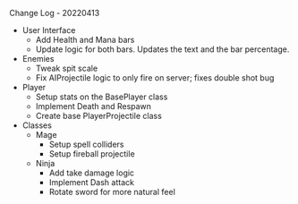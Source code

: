 Change Log - 20220413

- User Interface
  - Add Health and Mana bars
  - Update logic for both bars. Updates the text and the bar percentage.
- Enemies
  - Tweak spit scale
  - Fix AIProjectile logic to only fire on server; fixes double shot bug
- Player
  - Setup stats on the BasePlayer class
  - Implement Death and Respawn
  - Create base PlayerProjectile class
- Classes
  - Mage
    - Setup spell colliders
    - Setup fireball projectile
  - Ninja
    - Add take damage logic
    - Implement Dash attack
    - Rotate sword for more natural feel
